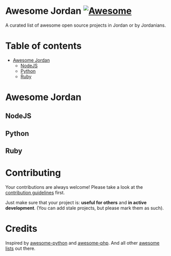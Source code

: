 # Awesome Jordan [![Awesome](https://cdn.rawgit.com/sindresorhus/awesome/d7305f38d29fed78fa85652e3a63e154dd8e8829/media/badge.svg)](https://github.com/sindresorhus/awesome)

A curated list of awesome open source projects in Jordan or by Jordanians.


# Table of contents

- [Awesome Jordan](#awesome-jordan)
    - [NodeJS](#nodejs)
    - [Python](#python)
    - [Ruby](#ruby)

# Awesome Jordan

## NodeJS

## Python

## Ruby



# Contributing

Your contributions are always welcome! Please take a look at the [contribution guidelines](https://github.com/vinta/awesome-python/blob/master/CONTRIBUTING.md) first.

Just make sure that your project is: **useful for others** and **in active development**. (You can add stale projects, but please mark them as such).


# Credits
Inspired by [awesome-python](https://github.com/vinta/awesome-python) and [awesome-php](https://github.com/ziadoz/awesome-php). And all other [awesome lists](https://github.com/sindresorhus/awesome-awesome-awesome-awesome) out there.
